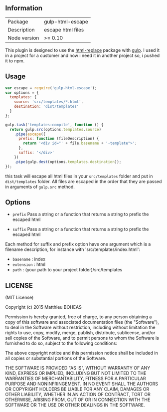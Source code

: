 ## Information

<table>
  <tr>
    <td>Package</td><td>gulp-html-escape</td>
  </tr>
  <tr>
    <td>Description</td><td>escape html files</td>
  </tr>
  <tr>
    <td>Node version</td><td>>= 0.10</td>
  </tr>
</table>

This plugin is designed to use the [html-replace](https://github.com/parshap/html-escape) package with [gulp](https://github.com/gulpjs/gulp).
I used it in a project for a customer and now i need it in another project so, i pushed it to npm.

## Usage

```js
var escape = require('gulp-html-escape');
var options = {
  templates: {
    source: 'src/templates/*.html',
    destination: 'dist/templates'
  }
};

gulp.task('templates:compile', function () {
  return gulp.src(options.templates.source)
    .pipe(escape({
      prefix: function (fileDescription) {
        return '<div id="' + file.basename + '-template">';
      },
      suffix: '</div>'
    })
    .pipe(gulp.dest(options.templates.destination));
});

```

this task will escape all html files in your `src/templates` folder and put in `dist/templates` folder. All files are escaped in the order that they are passed in arguments of `gulp.src` method.

## Options

- `prefix`
	Pass a string or a function that returns a string to prefix the escaped html

- `suffix`
	Pass a string or a function that returns a string to prefix the escaped html

Each method for suffix and prefix option have one argument which is a filename description, for instance with 'src/templates/index.html':

- `basename` : index
- `extension` : html
- `path` : (your path to your project folder)/src/templates

## LICENSE

(MIT License)

Copyright (c) 2015 Matthieu BOHEAS

Permission is hereby granted, free of charge, to any person obtaining
a copy of this software and associated documentation files (the
"Software"), to deal in the Software without restriction, including
without limitation the rights to use, copy, modify, merge, publish,
distribute, sublicense, and/or sell copies of the Software, and to
permit persons to whom the Software is furnished to do so, subject to
the following conditions:

The above copyright notice and this permission notice shall be
included in all copies or substantial portions of the Software.

THE SOFTWARE IS PROVIDED "AS IS", WITHOUT WARRANTY OF ANY KIND,
EXPRESS OR IMPLIED, INCLUDING BUT NOT LIMITED TO THE WARRANTIES OF
MERCHANTABILITY, FITNESS FOR A PARTICULAR PURPOSE AND
NONINFRINGEMENT. IN NO EVENT SHALL THE AUTHORS OR COPYRIGHT HOLDERS BE
LIABLE FOR ANY CLAIM, DAMAGES OR OTHER LIABILITY, WHETHER IN AN ACTION
OF CONTRACT, TORT OR OTHERWISE, ARISING FROM, OUT OF OR IN CONNECTION
WITH THE SOFTWARE OR THE USE OR OTHER DEALINGS IN THE SOFTWARE.